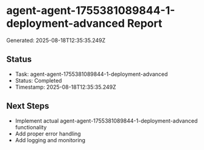 # agent-agent-1755381089844-1-deployment-advanced Report

Generated: 2025-08-18T12:35:35.249Z

## Status
- Task: agent-agent-1755381089844-1-deployment-advanced
- Status: Completed
- Timestamp: 2025-08-18T12:35:35.249Z

## Next Steps
- Implement actual agent-agent-1755381089844-1-deployment-advanced functionality
- Add proper error handling
- Add logging and monitoring
